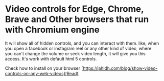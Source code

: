 # Video controls for Edge, Chrome, Brave and Other browsers that run with Chromium engine
It will show all of hidden controls, and you can interact with them. like, when you open a facebook or instagram reel or any other kind of video, where you can't change the volume or seek video length, it will give you this access. It's work with default html 5 controls. 

Check how to install on your browser [https://jahidh.com/blog/show-video-controls-on-any-web-videos](Read)
